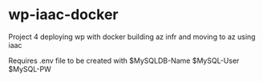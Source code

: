 # wp-iaac-docker
Project 4 deploying wp with docker building az infr and moving to az using iaac

Requires .env file to be created with
      $MySQLDB-Name
      $MySQL-User
      $MySQL-PW

